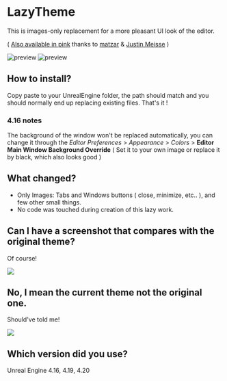 # LazyTheme
This is images-only replacement for a more pleasant UI look of the editor.

( [Also available in pink](https://github.com/Xerios/LazyTheme/tree/pink) thanks to [matzar](https://github.com/matzar) & [Justin Meisse](https://jmeisse.artstation.com/) )

![preview](preview.png)
![preview](preview2.png)

## How to install?
Copy paste to your UnrealEngine folder, the path should match and you should normally end up replacing existing files.
That's it !

### 4.16 notes
The background of the window won't be replaced automatically, you can change it through the *Editor Preferences* > *Appearance* > *Colors* > **Editor Main Window Background Override** ( Set it to your own image or replace it by black, which also looks good )

## What changed?
* Only Images: Tabs and Windows buttons ( close, minimize, etc.. ), and few other small things.
* No code was touched during creation of this lazy work.

## Can I have a screenshot that compares with the original theme?
Of course!

![](comparison.png)

## No, I mean the current theme not the original one.
Should've told me!

![](comparison_true.png)

## Which version did you use?
Unreal Engine 4.16, 4.19, 4.20
